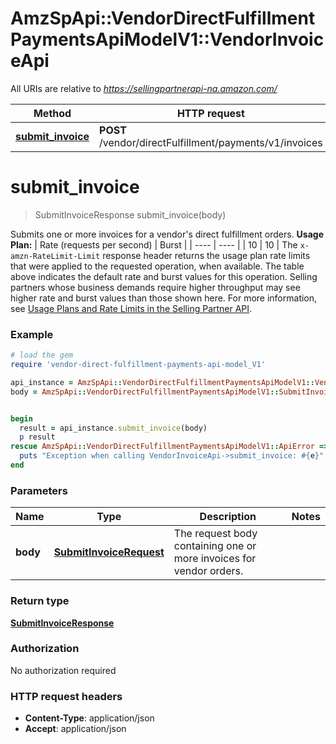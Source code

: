 # AmzSpApi::VendorDirectFulfillmentPaymentsApiModelV1::VendorInvoiceApi

All URIs are relative to *https://sellingpartnerapi-na.amazon.com/*

Method | HTTP request | Description
------------- | ------------- | -------------
[**submit_invoice**](VendorInvoiceApi.md#submit_invoice) | **POST** /vendor/directFulfillment/payments/v1/invoices | 

# **submit_invoice**
> SubmitInvoiceResponse submit_invoice(body)



Submits one or more invoices for a vendor's direct fulfillment orders.  **Usage Plan:**  | Rate (requests per second) | Burst | | ---- | ---- | | 10 | 10 |  The `x-amzn-RateLimit-Limit` response header returns the usage plan rate limits that were applied to the requested operation, when available. The table above indicates the default rate and burst values for this operation. Selling partners whose business demands require higher throughput may see higher rate and burst values than those shown here. For more information, see [Usage Plans and Rate Limits in the Selling Partner API](https://developer-docs.amazon.com/sp-api/docs/usage-plans-and-rate-limits-in-the-sp-api).

### Example
```ruby
# load the gem
require 'vendor-direct-fulfillment-payments-api-model_V1'

api_instance = AmzSpApi::VendorDirectFulfillmentPaymentsApiModelV1::VendorInvoiceApi.new
body = AmzSpApi::VendorDirectFulfillmentPaymentsApiModelV1::SubmitInvoiceRequest.new # SubmitInvoiceRequest | The request body containing one or more invoices for vendor orders.


begin
  result = api_instance.submit_invoice(body)
  p result
rescue AmzSpApi::VendorDirectFulfillmentPaymentsApiModelV1::ApiError => e
  puts "Exception when calling VendorInvoiceApi->submit_invoice: #{e}"
end
```

### Parameters

Name | Type | Description  | Notes
------------- | ------------- | ------------- | -------------
 **body** | [**SubmitInvoiceRequest**](SubmitInvoiceRequest.md)| The request body containing one or more invoices for vendor orders. | 

### Return type

[**SubmitInvoiceResponse**](SubmitInvoiceResponse.md)

### Authorization

No authorization required

### HTTP request headers

 - **Content-Type**: application/json
 - **Accept**: application/json




